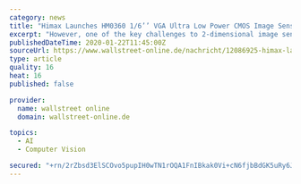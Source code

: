 ```yaml
---
category: news
title: "Himax Launches HM0360 1/6’’ VGA Ultra Low Power CMOS Image Sensor for AIoT and Computer Vision Applications"
excerpt: "However, one of the key challenges to 2-dimensional image sensing for computer vision is the high power consumption and data bandwidth of the sensor and processing,” said Amit Mittra, CTO of Himax Imaging. “The HM0360 addresses this opportunity by ..."
publishedDateTime: 2020-01-22T11:45:00Z
sourceUrl: https://www.wallstreet-online.de/nachricht/12086925-himax-launches-hm0360-1-6-vga-ultra-low-power-cmos-image-sensor-for-aiot-and-computer-vision-applications/all
type: article
quality: 16
heat: 16
published: false

provider:
  name: wallstreet online
  domain: wallstreet-online.de

topics:
  - AI
  - Computer Vision

secured: "+rn/2rZbsd3ElSCOvo5pupIH0wTN1rOQA1FnIBkak0Vi+cN6fjbBdGK5uRy6JRmugo9cjmcSJLYvv+mzqSZaEJcaGelzR4m7owO1tlWYTBRQjlunj85ekL8yG376qC6k5u3xeDzFwa3vNzfLJ0Nq5tHjoVSRaku5901QjBM8NqNtadOZgG6iQiQsac4xskrUBy4iu/0oZ7SOBd9ZfQF9qJaTawYXlnLFIFqc+UIlEkQVnyzUTES6+pFPL2cdfT3o5G9JF0rBsgcjnSEDzyJV6xZ8fRrBoktlw8U0zGI/4MA=;eXA0ljcmsAZaxNq8q0K/5Q=="
---
```


